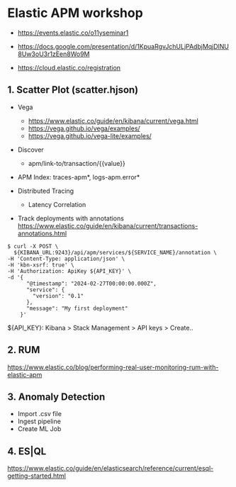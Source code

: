 # Elastic APM workshop
- https://events.elastic.co/o11yseminar1

- https://docs.google.com/presentation/d/1KpuaRgvJchULjPAdbjMqjDlNU8Uw3oU3r1zEen8Wo9M

- https://cloud.elastic.co/registration


## 1. Scatter Plot (scatter.hjson)
- Vega
  * https://www.elastic.co/guide/en/kibana/current/vega.html
  * https://vega.github.io/vega/examples/
  * https://vega.github.io/vega-lite/examples/
- Discover
  * apm/link-to/transaction/{{value}}
- APM Index: traces-apm*, logs-apm.error*
- Distributed Tracing
  * Latency Correlation

- Track deployments with annotations
https://www.elastic.co/guide/en/kibana/current/transactions-annotations.html 

```
$ curl -X POST \
  ${KIBANA_URL:9243}/api/apm/services/${SERVICE_NAME}/annotation \ 
-H 'Content-Type: application/json' \
-H 'kbn-xsrf: true' \
-H 'Authorization: ApiKey ${API_KEY}' \ 
-d '{
      "@timestamp": "2024-02-27T00:00:00.000Z", 
      "service": {
        "version": "0.1" 
      },
      "message": "My first deployment" 
    }'
```
${API_KEY}: Kibana > Stack Management > API keys > Create..


## 2. RUM
https://www.elastic.co/blog/performing-real-user-monitoring-rum-with-elastic-apm


## 3. Anomaly Detection
- Import .csv file
- Ingest pipeline
- Create ML Job


## 4. ES|QL
https://www.elastic.co/guide/en/elasticsearch/reference/current/esql-getting-started.html 
